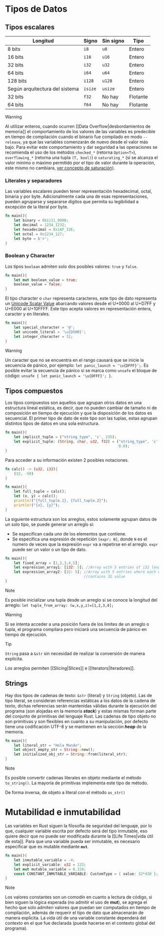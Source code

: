 # Tipos de Datos

## Tipos escalares

| Longitud                       | Signo   | Sin signo | Tipo     |
| ------------------------------ | ------- | --------- | -------- |
| 8 bits                         | `i8`    | `u8`      | Entero   |
| 16 bits                        | `i16`   | `u16`     | Entero   |
| 32 bits                        | `i32`   | `u32`     | Entero   |
| 64 bits                        | `i64`   | `u64`     | Entero   |
| 128 bits                       | `i128`  | `u128`    | Entero         |
| Según arquitectura del sistema | `isize` | `usize`   | Entero   |
| 32 bits                        | `f32`   | No hay    | Flotante |
| 64 bits                        | `f64`   | No hay    | Flotante |

> [!warning]
> Al utilizar enteros, cuando ocurren [[Data Overflow|desbordamientos de memoria]] el comportamiento de los valores de las variables es predecible en tiempo de compilación cuando el binario fue compilado en modo `--release`, ya que las variables comenzarán de nuevo desde el valor más bajo. Para evitar este comportamiento y dar seguridad a las operaciones se recomienda el uso de los métodos `checked_*` (retorna `Option<T>`), `overflowing_*` (retorna una tupla `(T, bool)`) o `saturating_*` (si se alcanza el valor mínimo o máximo  permitido por el tipo de valor durante la operación, este mismo no cambiara, [ver concepto de saturación](https://es.wikipedia.org/wiki/Aritmética_de_saturación)).

### Literales y separadores

Las variables escalares pueden tener representación hexadecimal, octal, binaria y por byte. Adicionalmente cada una de esas representaciones, pueden agruparse y separarse dígitos que permita su legibilidad a excepción de la literal por byte.

```Rust
fn main(){
	let binary = 0b1111_0000;
	let decimal = 1234_1232;
	let hexadecimal = 0x1AF_12E;
	let octal = 0o1234_127;
	let byte = b'>';
}
```

### Boolean y Character

Los tipos `boolean` admiten solo dos posibles valores: `true` y `false`. 

```Rust
fn main(){
	let mut boolean_value = true;
	boolean_value = false;
}
```

El tipo character o `char` representa caracteres, este tipo de dato representa un [Unicode Scalar Value](https://www.unicode.org/glossary/#unicode_scalar_value) abarcando valores desde el U+0000 al U+D7FF y U+E000 al U+10FFFF. Este tipo acepta valores en representación entera, caracter y en literales.

```Rust
fn main(){
	let special_character = '@';
	let unicode_literal = '\u{D500}';
	let integer_character = 32;
}
```

> [!warning]
> Un caracter que no se encuentra en el rango causará que se inicie la secuencia de pánico, por ejemplo: `let panic_launch = '\u{DFFF}';`. Es posible evitar la secuencia de pánico si se marca como `unsafe` el bloque de código: `unsafe { let panic_launch = '\u{DFFF}'; }`. 

## Tipos compuestos

Los tipos compuestos son aquellos que agrupan otros datos en una estructura lineal estática, es decir, que no pueden cambiar de tamaño ni de composición en tiempo de ejecución y que la disposición de los datos es secuencial. El primer tipo de dato de este tipo son las tuplas, estas agrupan distintos tipos de datos en una sola estructura.

```Rust
fn main(){
	let implicit_tuple = ("string_type", 'c', 235);
	let explicit_tuple: (String, char, u32, f32) = ("string_type", 'c', 235,
													0.0);
}
```

Para acceder a su información existen 2 posibles notaciones.

```Rust
fn calc() -> (u32, i32){
	(32, -50)
}

fn main(){
	let full_tuple = calc();
	let (x, y) = calc();
	println!("{full_tuple.1}, {full_tuple.2}");
	println!("{x}, {y}");
}
```

La siguiente estructura son los arreglos, estos solamente agrupan datos de un solo tipo, se puede generar un arreglo si:
- Se especifican cada uno de los elementos que contiene.
- Se especifica una expresión de repetición `[expr; N]`, donde `N` es el numero de veces que la expresión `expr` va a repetirse en el arreglo. `expr` puede ser un valor o un tipo de dato.
```Rust
fn main(){
	let fixed_array = [1,2,3,4,5];
	let expression_array1: [i32: 5]; //Array with 5 entries of i32 length
	let expression_array2: [32: 5]; //Array with 5 entries where each entry
									//contains 32 value
}
```

> [!note]
> Es posible inicializar una tupla desde un arreglo si se conoce la longitud del arreglo:
> `let tuple_from_array: (w,x,y,z)=[1,2,3,4];`

> [!warning]
> Si se intenta acceder a una posición fuera de los limites de un arreglo o tupla, el programa compilara pero iniciará una secuencia de pánico en tiempo de ejecución.

>[!tip]
> `String` pasa a `&str` sin necesidad de realizar la conversión de manera explicita.

Los arreglos permiten [[Slicing|Slices]] e [[Iterators|Iteradores]].

## Strings

Hay dos tipos de cadenas de texto: `&str` (literal) y `String` (objeto). Las de tipo literal, se consideran referencias estáticas a los datos de la cadena de texto, dichas referencias serán mantenidas válidas durante la ejecución del programa (son alojadas en la memoria ***stack***) y estas mismas forman parte del conjunto de primitivas del lenguaje Rust. Las cadenas de tipo objeto no son primitivas y son flexibles en cuanto a su manipulación, por defecto tiene una codificación UTF-8 y se mantienen en la sección ***heap*** de la memoria.

```Rust
fn main(){
	let literal_str = "Hola Mundo";
	let object_empty_str = String::new();
	let initialized_obj_str = String::from(literal_str);
}
```

> [!note]
> Es posible convertir cadenas literales en objeto mediante el método `to_string()`. La mayoría de primitivas implementa este tipo de método.
> 
> De forma inversa, de objeto a literal con el método `as_str()`



# Mutabilidad e inmutabilidad
Las variables en Rust siguen la filosofía de seguridad del lenguaje, por lo que, cualquier variable escrita por defecto será del tipo inmutable, eso quiere decir que no puede ser modificada durante la [[Life Times|vida útil de esta]]. Para que una variable pueda ser inmutable, es necesario especificar que es mutable mediante **`mut`**.

```Rust
fn main(){
	let inmutable_variable = -4;
	let explicit_variable: u32 = 123;
	let mut mutable_variable = 0.324;
	const CONSTANT_INMUTABLE_VARIABLE: CustomType = { value: 32*420 };
}
```

> [!note]
> Los valores constantes son un comodín en cuanto a lectura de código, si bien siguen la lógica esperada (no admitir el uso de **mut**), se agrega el hecho que solo admiten valores que puedan ser computados en tiempo de compilación, además de requerir el tipo de dato que almacenarán de manera explicita.
> La vida útil de una variable constante dependerá del contexto en el que fue declarada (puede hacerse en el contexto global del programa).


